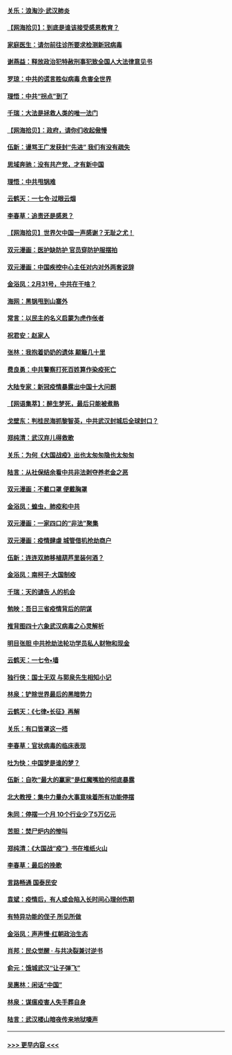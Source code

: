 #### [关乐：浪淘沙·武汉肺炎](../pages/nsc993/n11931792.md?t=03111631) 
#### [【网海拾贝】：到底是谁该接受感恩教育？](../pages/nsc993/n11931552.md?t=03111631) 
#### [家庭医生：请勿前往诊所要求检测新冠病毒](../pages/nsc993/n11929190.md?t=03111631) 
#### [谢燕益：释放政治犯特赦刑事犯致全国人大法律意见书](../pages/nsc993/n11928978.md?t=03111631) 
#### [罗琼：中共的谎言胜似病毒 危害全世界](../pages/nsc993/n11922636.md?t=03111631) 
#### [理悟：中共“拐点”到了](../pages/nsc993/n11928496.md?t=03111631) 
#### [千瑞：大法是拯救人类的唯一法门](../pages/nsc993/n11927637.md?t=03111631) 
#### [【网海拾贝】：政府，请你们收起傲慢](../pages/nsc993/n11926932.md?t=03111631) 
#### [伍新：谩骂王广发获封“先进” 我们有没有疏失](../pages/nsc993/n11926101.md?t=03111631) 
#### [思域奔驰：没有共产党，才有新中国](../pages/nsc993/n11926058.md?t=03111631) 
#### [理悟：中共甩锅难](../pages/nsc993/n11925355.md?t=03111631) 
#### [云鹤天：一七令·过眼云烟](../pages/nsc993/n11925284.md?t=03111631) 
#### [李春草：追责还是感恩？](../pages/nsc993/n11925274.md?t=03111631) 
#### [【网海拾贝】世界欠中国一声感谢？无耻之尤！](../pages/nsc993/n11925239.md?t=03111631) 
#### [双元漫画：医护缺防护 官员穿防护服摆拍](../pages/nsc993/n11923899.md?t=03111631) 
#### [双元漫画：中国疾控中心主任对内对外两套说辞](../pages/nsc993/n11921994.md?t=03111631) 
#### [金浴凤：2月31号，中共在干啥？](../pages/nsc993/n11922706.md?t=03111631) 
#### [海网：黑锅甩到山寨外](../pages/nsc993/n11922688.md?t=03111631) 
#### [常言：以民主的名义启蒙为虎作伥者](../pages/nsc993/n11922217.md?t=03111631) 
#### [祝君安：赵家人](../pages/nsc993/n11922209.md?t=03111631) 
#### [张林：我抱着奶奶的遗体 颠簸几十里](../pages/nsc993/n11920945.md?t=03111631) 
#### [费良勇：中共警察打死百姓算作染疫死亡](../pages/nsc993/n11919264.md?t=03111631) 
#### [大陆专家：新冠疫情暴露出中国十大问题](../pages/nsc993/n11919187.md?t=03111631) 
#### [【网语集萃】：醉生梦死，最后只能被煮熟](../pages/nsc993/n11918994.md?t=03111631) 
#### [戈壁东：判桂民海抓黎智英，中共武汉封城后全球封口？](../pages/nsc993/n11917982.md?t=03111631) 
#### [郑纯清：武汉弃儿得救歌](../pages/nsc993/n11917881.md?t=03111631) 
#### [关乐：为何《大国战疫》出也太匆匆隐也太匆匆](../pages/nsc993/n11917792.md?t=03111631) 
#### [陆言：从社保结余看中共非法剥夺养老金之恶](../pages/nsc993/n11917084.md?t=03111631) 
#### [双元漫画：不戴口罩 便戴胸罩](../pages/nsc993/n11916447.md?t=03111631) 
#### [金浴凤：蝗虫，肺疫和中共](../pages/nsc993/n11916904.md?t=03111631) 
#### [双元漫画：一家四口的“非法”聚集](../pages/nsc993/n11916378.md?t=03111631) 
#### [双元漫画：疫情肆虐 城管借机抢劫商户](../pages/nsc993/n11916310.md?t=03111631) 
#### [伍新：连连双肺移植葫芦里装何酒？](../pages/nsc993/n11913667.md?t=03111631) 
#### [金浴凤：南柯子·大国制疫](../pages/nsc993/n11913657.md?t=03111631) 
#### [千瑞：天的谴告  人的机会](../pages/nsc993/n11913309.md?t=03111631) 
#### [勉映：吾日三省疫情背后的阴谋](../pages/nsc993/n11913079.md?t=03111631) 
#### [推背图四十六象武汉病毒之心灵解析](../pages/nsc993/n11911761.md?t=03111631) 
#### [明目张胆 中共抢劫法轮功学员私人财物和现金](../pages/nsc993/n11910262.md?t=03111631) 
#### [云鹤天：一七令▪墙](../pages/nsc993/n11910627.md?t=03111631) 
#### [独行侠：国士无双 与郭泉先生相知小记](../pages/nsc993/n11910613.md?t=03111631) 
#### [林泉：铲除世界最后的黑暗势力](../pages/nsc993/n11909320.md?t=03111631) 
#### [云鹤天：《七律▪长征》再解](../pages/nsc993/n11909327.md?t=03111631) 
#### [关乐：有口皆罩这一捂](../pages/nsc993/n11908393.md?t=03111631) 
#### [李春草：官状病毒的临床表现](../pages/nsc993/n11908339.md?t=03111631) 
#### [吐为快：中国梦是谁的梦？](../pages/nsc993/n11906564.md?t=03111631) 
#### [伍新：自吹“最大的赢家”是红魔嘴脸的彻底暴露](../pages/nsc993/n11906407.md?t=03111631) 
#### [北大教授：集中力量办大事意味着所有功能停摆](../pages/nsc993/n11904800.md?t=03111631) 
#### [朱同：停摆一个月 10个行业少了5万亿元](../pages/nsc993/n11904498.md?t=03111631) 
#### [苦胆：焚尸炉内的惨叫](../pages/nsc993/n11904479.md?t=03111631) 
#### [郑纯清：《大国战“疫”》书在堆纸火山](../pages/nsc993/n11904450.md?t=03111631) 
#### [李春草：最后的挽歌](../pages/nsc993/n11904441.md?t=03111631) 
#### [言路畅通 国泰民安](../pages/nsc993/n11904222.md?t=03111631) 
#### [袁斌：疫情后，有人或会陷入长时间心理创伤期](../pages/nsc993/n11901514.md?t=03111631) 
#### [有特异功能的侄子 所见所做](../pages/nsc993/n11901154.md?t=03111631) 
#### [金浴凤：声声慢‧红朝政治生态](../pages/nsc993/n11899553.md?t=03111631) 
#### [肖邦：民众觉醒 · 与共决裂兼讨逆书](../pages/nsc993/n11898435.md?t=03111631) 
#### [俞元：饿城武汉“让子弹飞”](../pages/nsc993/n11898344.md?t=03111631) 
#### [吴惠林：闲话“中国”](../pages/nsc993/n11898182.md?t=03111631) 
#### [林泉：谋瘟疫害人失手葬自身](../pages/nsc993/n11897892.md?t=03111631) 
#### [陆言：武汉楼山暗夜传来地狱嚎声](../pages/nsc993/n11897033.md?t=03111631) 

----
#### [ >>> 更早内容 <<< ](../indexes/nsc993-earlier.md)
